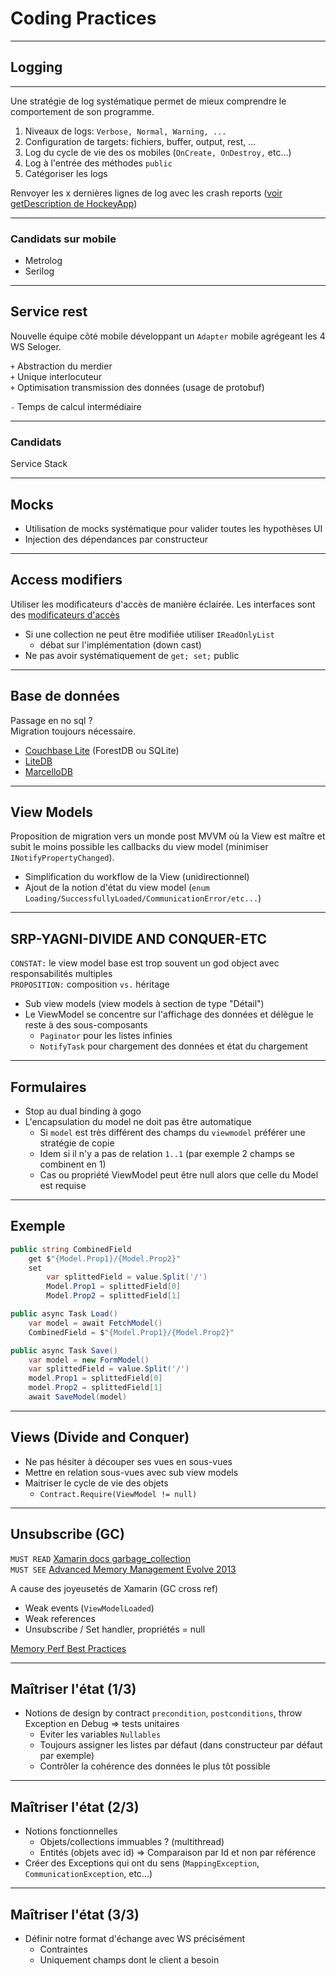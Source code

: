 # Coding Practices

---

## Logging

---

Une stratégie de log systématique permet de mieux comprendre le
comportement de son programme.

1. Niveaux de logs: `Verbose, Normal, Warning, ...`
2. Configuration de targets: fichiers, buffer,
output, rest, ...
3. Log du cycle de vie des os mobiles (`OnCreate, OnDestroy,` etc...)
4. Log à l'entrée des méthodes `public`
5. Catégoriser les logs

Renvoyer les x dernières lignes de log avec les crash reports ([voir getDescription de HockeyApp](https://support.hockeyapp.net/kb/client-integration-android/customization-options-for-android#-span-id-getdescription-method-getdescription-a-))

----

### Candidats sur mobile

* Metrolog
* Serilog

---

## Service rest

Nouvelle équipe côté mobile développant un `Adapter` mobile agrégeant les 4 WS
Seloger.

`+` Abstraction du merdier <br>
`+` Unique interlocuteur <br>
`+` Optimisation transmission des données (usage de protobuf) <br>

`-` Temps de calcul intermédiaire

----

### Candidats

Service Stack

---

## Mocks

* Utilisation de mocks systématique pour valider toutes les hypothèses UI
* Injection des dépendances par constructeur

---

## Access modifiers

Utiliser les modificateurs d'accès de manière éclairée.
Les interfaces sont des [modificateurs d'accès](http://blog.ploeh.dk/2011/02/28/Interfacesareaccessmodifiers/)

* Si une collection ne peut être modifiée utiliser `IReadOnlyList`
  * débat sur l'implémentation (down cast)
* Ne pas avoir systématiquement de `get; set;` public

---

## Base de données

Passage en no sql ? <br>
Migration toujours nécessaire.

* [Couchbase Lite](https://developer.couchbase.com/documentation/mobile/1.3/guides/couchbase-lite/index.html) (ForestDB ou SQLite)
* [LiteDB](http://www.litedb.org/)
* [MarcelloDB](http://www.marcellodb.org/)

---

## View Models

Proposition de migration vers un monde post MVVM où la View est maître et subit le
moins possible les callbacks du view model (minimiser `INotifyPropertyChanged`).
* Simplification du workflow de la View (unidirectionnel)
* Ajout de la notion d'état du view model (`enum Loading/SuccessfullyLoaded/CommunicationError/etc...`)

----

## SRP-YAGNI-DIVIDE AND CONQUER-ETC

`CONSTAT:` le view model base est trop souvent un god object avec responsabilités multiples<br>
`PROPOSITION:` composition `vs.` héritage

* Sub view models (view models à section de type "Détail")
* Le ViewModel se concentre sur l'affichage des données et délègue le reste à des sous-composants
  * `Paginator` pour les listes infinies
  * `NotifyTask` pour chargement des données et état du chargement

----

## Formulaires

* Stop au dual binding à gogo
* L'encapsulation du model ne doit pas être automatique
  * Si `model` est très différent des champs du `viewmodel`  préférer une stratégie de copie
  * Idem si il n'y a pas de relation `1..1` (par exemple 2 champs se combinent en 1)
  * Cas ou propriété ViewModel peut être null alors que celle du Model est requise

----

## Exemple

```csharp
public string CombinedField
    get $"{Model.Prop1}/{Model.Prop2}"
    set
        var splittedField = value.Split('/')
        Model.Prop1 = splittedField[0]
        Model.Prop2 = splittedField[1]
```
```csharp
public async Task Load()
    var model = await FetchModel()
    CombinedField = $"{Model.Prop1}/{Model.Prop2}"

public async Task Save()
    var model = new FormModel()
    var splittedField = value.Split('/')
    model.Prop1 = splittedField[0]
    model.Prop2 = splittedField[1]
    await SaveModel(model)
```

---

## Views (Divide and Conquer)

* Ne pas hésiter à découper ses vues en sous-vues
* Mettre en relation sous-vues avec sub view models
* Maitriser le cycle de vie des objets
  * `Contract.Require(ViewModel != null)`

---

## Unsubscribe (GC)

`MUST READ` [Xamarin docs garbage_collection]( https://developer.xamarin.com/guides/android/advanced_topics/garbage_collection/)<br>
`MUST SEE` [Advanced Memory Management Evolve 2013]( https://www.youtube.com/watch?v=VJsmrTQWD2k)

A cause des joyeusetés de Xamarin (GC cross ref)
* Weak events (`ViewModelLoaded`)
* Weak references
* Unsubscribe / Set handler, propriétés = null

[Memory Perf Best Practices](https://developer.xamarin.com/guides/cross-platform/deployment,_testing,_and_metrics/memory_perf_best_practices/)

---

## Maîtriser l'état (1/3)

* Notions de design by contract `precondition`, `postconditions`, throw Exception en Debug => tests unitaires
  * Eviter les variables `Nullables`
  * Toujours assigner les listes par défaut (dans constructeur par défaut par exemple)
  * Contrôler la cohérence des données le plus tôt possible

----

## Maîtriser l'état (2/3)

* Notions fonctionnelles
  * Objets/collections immuables ? (multithread)
  * Entités (objets avec id) => Comparaison par Id et non par référence
* Créer des Exceptions qui ont du sens (`MappingException`, `CommunicationException`, etc...)

----

## Maîtriser l'état (3/3)

* Définir notre format d'échange avec WS précisément
  * Contraintes
  * Uniquement champs dont le client a besoin

